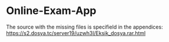 # Online-Exam-App

The source with the missing files is specifield in the appendices:
https://s2.dosya.tc/server19/uzwh3l/Eksik_dosya.rar.html
